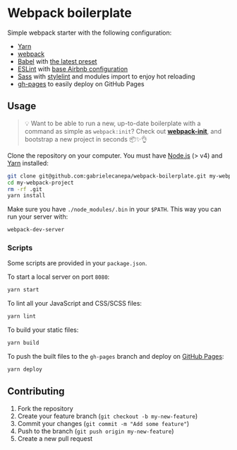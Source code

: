 # Webpack boilerplate

Simple webpack starter with the following configuration:

-   [Yarn](https://yarnpkg.com)
-   [webpack](https://webpack.js.org)
-   [Babel](https://babeljs.io) with [the latest preset](https://babeljs.io/docs/en/babel-preset-env)
-   [ESLint](https://eslint.org) with [base Airbnb configuration](https://www.npmjs.com/package/eslint-config-airbnb-base)
-   [Sass](http://sass-lang.com) with [stylelint](https://stylelint.io) and modules import to enjoy hot reloading
-   [gh-pages](https://www.npmjs.com/package/gh-pages) to easily deploy on GitHub Pages

## Usage

> 💡 Want to be able to run a new, up-to-date boilerplate with a command as simple as `webpack:init`?
> Check out **[webpack-init](https://github.com/gabrielecanepa/webpack-init)**, and bootstrap a new project in seconds 📦✨👌

Clone the repository on your computer. You must have [Node.js](https://nodejs.org) (> v4) and [Yarn](https://yarnpkg.com/lang/en/docs/install) installed:

```bash
git clone git@github.com:gabrielecanepa/webpack-boilerplate.git my-webpack-project
cd my-webpack-project
rm -rf .git
yarn install
```

Make sure you have `./node_modules/.bin` in your `$PATH`. This way you can run your server with:

```bash
webpack-dev-server
```

### Scripts

Some scripts are provided in your `package.json`.

To start a local server on port `8080`:

```bash
yarn start
```

To lint all your JavaScript and CSS/SCSS files:

```bash
yarn lint
```

To build your static files:

```bash
yarn build
```

To push the built files to the `gh-pages` branch and deploy on [GitHub Pages](https://pages.github.com):

```bash
yarn deploy
```

## Contributing

1.  Fork the repository
2.  Create your feature branch (`git checkout -b my-new-feature`)
3.  Commit your changes (`git commit -m "Add some feature"`)
4.  Push to the branch (`git push origin my-new-feature`)
5.  Create a new pull request
